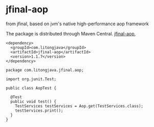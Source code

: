 # jfinal-aop

from jfinal, based on jvm's native high-performance aop framework

The package is distributed through Maven Central.
[jfinal-aop](https://central.sonatype.com/artifact/com.litongjava/jfinal-aop),
```
<dependency>
  <groupId>com.litongjava</groupId>
  <artifactId>jfinal-aop</artifactId>
  <version>1.1.7</version>
</dependency>
```

```
package com.litongjava.jfinal.aop;

import org.junit.Test;

public class AopTest {

  @Test
  public void test() {
    TestServices testServices = Aop.get(TestServices.class);
    testServices.print();
  }
}
```
